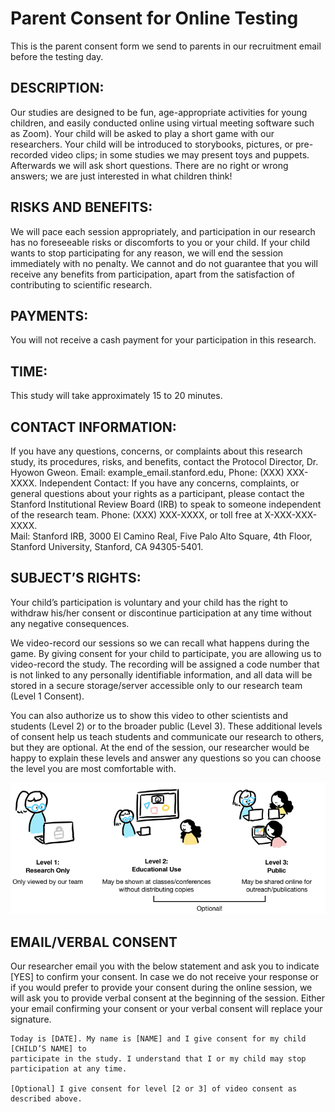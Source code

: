 
# Parent Consent for Online Testing   

This is the parent consent form we send to parents in our recruitment email before the testing day.

## DESCRIPTION:  

Our studies are designed to be fun, age-appropriate activities for young children, and 
easily conducted online using virtual meeting software such as Zoom). Your child will be 
asked to play a short game with our researchers. Your child will be introduced to storybooks, 
pictures, or pre-recorded video clips; in some studies we may present toys and puppets. 
Afterwards we will ask short questions. There are no right or wrong answers; we are just 
interested in what children think!

## RISKS AND BENEFITS: 
We will pace each session appropriately, and participation in our research has no foreseeable 
risks or discomforts to you or your child. If your child wants to stop participating for 
any reason, we will end the session immediately with no penalty.  We cannot and do not 
guarantee that you will receive any benefits from participation, apart from the satisfaction 
of contributing to scientific research. 
 
## PAYMENTS:  
You will not receive a cash payment for your participation in this research.   
 
## TIME: 
This study will take approximately 15 to 20 minutes. 

## CONTACT INFORMATION: 
If you have any questions, concerns, or complaints about this research study, its procedures, 
risks, and benefits, contact the Protocol Director, Dr. Hyowon Gweon. 
Email: example_email.stanford.edu, Phone: (XXX) XXX-XXXX.
Independent Contact:  If you have any concerns, complaints, or general questions about 
your rights as a participant, please contact the Stanford Institutional Review Board (IRB) 
to speak to someone independent of the research team.
Phone: (XXX) XXX-XXXX, or toll free at X-XXX-XXX-XXXX.  
Mail:  Stanford IRB, 3000 El Camino Real, Five Palo Alto Square, 4th Floor, Stanford University, Stanford, CA 94305-5401. 

## SUBJECT’S RIGHTS: 
Your child’s participation is voluntary and your child has the right to withdraw his/her 
consent or discontinue participation at any time without any negative consequences. 

We video-record our sessions so we can recall what happens during the game. By giving 
consent for your child to participate, you are allowing us to video-record the study. The 
recording will be assigned a code number that is not linked to any personally identifiable 
information, and all data will be stored in a secure storage/server accessible only to our 
research team (Level 1 Consent).

You can also authorize us to show this video to other scientists and students (Level 2) or 
to the broader public (Level 3). These additional levels of consent help us teach students 
and communicate our research to others, but they are optional.  At the end of the session, 
our researcher would be happy to explain these levels and answer any questions so you can 
choose the level you are most comfortable with. 

<img src ='../supplement_images/online_consent_image.png'>


## EMAIL/VERBAL CONSENT

Our researcher email you with the below statement and ask you to indicate [YES] to confirm 
your consent.  In case we do not receive your response or if you would prefer to provide 
your consent during the online session, we will ask you to provide verbal consent at the 
beginning of the session. Either your email confirming your consent or your verbal consent 
will replace your signature.  

```
Today is [DATE]. My name is [NAME] and I give consent for my child [CHILD’S NAME] to 
participate in the study. I understand that I or my child may stop participation at any time.

[Optional] I give consent for level [2 or 3] of video consent as described above.
```


